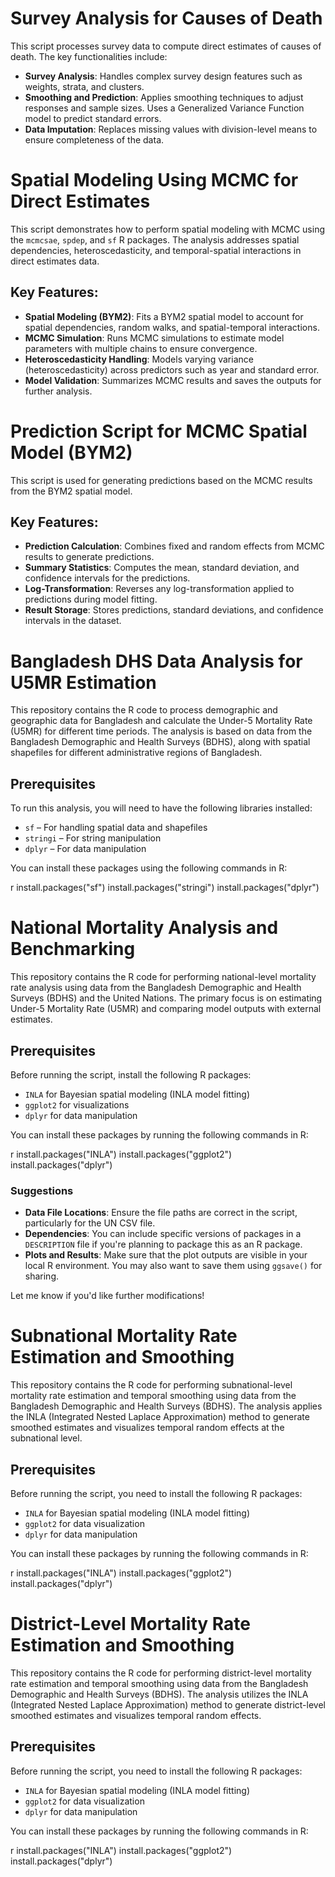 # Survey Analysis for Causes of Death
This script processes survey data to compute direct estimates of causes of death. The key functionalities include:

- **Survey Analysis**: Handles complex survey design features such as weights, strata, and clusters.
- **Smoothing and Prediction**: Applies smoothing techniques to adjust responses and sample sizes. Uses a Generalized Variance Function model to predict standard errors.
- **Data Imputation**: Replaces missing values with division-level means to ensure completeness of the data.

# Spatial Modeling Using MCMC for Direct Estimates
This script demonstrates how to perform spatial modeling with MCMC using the `mcmcsae`, `spdep`, and `sf` R packages. 
The analysis addresses spatial dependencies, heteroscedasticity, and temporal-spatial interactions in direct estimates data.

## Key Features:

- **Spatial Modeling (BYM2)**: Fits a BYM2 spatial model to account for spatial dependencies, random walks, and spatial-temporal interactions.
- **MCMC Simulation**: Runs MCMC simulations to estimate model parameters with multiple chains to ensure convergence.
- **Heteroscedasticity Handling**: Models varying variance (heteroscedasticity) across predictors such as year and standard error.
- **Model Validation**: Summarizes MCMC results and saves the outputs for further analysis.

# Prediction Script for MCMC Spatial Model (BYM2)
This script is used for generating predictions based on the MCMC results from the BYM2 spatial model. 

## Key Features:

- **Prediction Calculation**: Combines fixed and random effects from MCMC results to generate predictions.
- **Summary Statistics**: Computes the mean, standard deviation, and confidence intervals for the predictions.
- **Log-Transformation**: Reverses any log-transformation applied to predictions during model fitting.
- **Result Storage**: Stores predictions, standard deviations, and confidence intervals in the dataset.

# Bangladesh DHS Data Analysis for U5MR Estimation

This repository contains the R code to process demographic and geographic data for Bangladesh and calculate the Under-5 Mortality Rate (U5MR) for different time periods. The analysis is based on data from the Bangladesh Demographic and Health Surveys (BDHS), along with spatial shapefiles for different administrative regions of Bangladesh.

## Prerequisites

To run this analysis, you will need to have the following libraries installed:

- `sf` – For handling spatial data and shapefiles
- `stringi` – For string manipulation
- `dplyr` – For data manipulation


You can install these packages using the following commands in R:

r
install.packages("sf")
install.packages("stringi")
install.packages("dplyr")

# National Mortality Analysis and Benchmarking

This repository contains the R code for performing national-level mortality rate analysis using data from the Bangladesh Demographic and Health Surveys (BDHS) and the United Nations. The primary focus is on estimating Under-5 Mortality Rate (U5MR) and comparing model outputs with external estimates.

## Prerequisites

Before running the script, install the following R packages:

- `INLA` for Bayesian spatial modeling (INLA model fitting)
- `ggplot2` for visualizations
- `dplyr` for data manipulation

You can install these packages by running the following commands in R:

r
install.packages("INLA")
install.packages("ggplot2")
install.packages("dplyr")


### Suggestions

- **Data File Locations**: Ensure the file paths are correct in the script, particularly for the UN CSV file.
- **Dependencies**: You can include specific versions of packages in a `DESCRIPTION` file if you're planning to package this as an R package.
- **Plots and Results**: Make sure that the plot outputs are visible in your local R environment. You may also want to save them using `ggsave()` for sharing.

Let me know if you'd like further modifications!


# Subnational Mortality Rate Estimation and Smoothing

This repository contains the R code for performing subnational-level mortality rate estimation and temporal smoothing using data from the Bangladesh Demographic and Health Surveys (BDHS). The analysis applies the INLA (Integrated Nested Laplace Approximation) method to generate smoothed estimates and visualizes temporal random effects at the subnational level.

## Prerequisites

Before running the script, you need to install the following R packages:

- `INLA` for Bayesian spatial modeling (INLA model fitting)
- `ggplot2` for data visualization
- `dplyr` for data manipulation

You can install these packages by running the following commands in R:

r
install.packages("INLA")
install.packages("ggplot2")
install.packages("dplyr")

# District-Level Mortality Rate Estimation and Smoothing

This repository contains the R code for performing district-level mortality rate estimation and temporal smoothing using data from the Bangladesh Demographic and Health Surveys (BDHS). The analysis utilizes the INLA (Integrated Nested Laplace Approximation) method to generate district-level smoothed estimates and visualizes temporal random effects.

## Prerequisites

Before running the script, you need to install the following R packages:

- `INLA` for Bayesian spatial modeling (INLA model fitting)
- `ggplot2` for data visualization
- `dplyr` for data manipulation

You can install these packages by running the following commands in R:

r
install.packages("INLA")
install.packages("ggplot2")
install.packages("dplyr")
